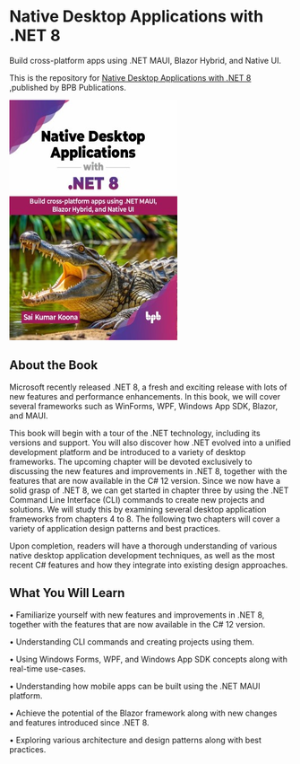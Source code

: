 # Native Desktop Applications with .NET 8

Build cross-platform apps using .NET MAUI, Blazor Hybrid, and Native UI.

This is the repository for [Native Desktop Applications with .NET 8
](https://bpbonline.com/products/native-desktop-applications-with-net-8),published by BPB Publications.

<img src="9789355519313.jpg">

## About the Book
Microsoft recently released .NET 8, a fresh and exciting release with lots of new features and performance enhancements. In this book, we will cover several frameworks such as WinForms, WPF, Windows App SDK, Blazor, and MAUI.

This book will begin with a tour of the .NET technology, including its versions and support. You will also discover how .NET evolved into a unified development platform and be introduced to a variety of desktop frameworks. The upcoming chapter will be devoted exclusively to discussing the new features and improvements in .NET 8, together with the features that are now available in the C# 12 version. Since we now have a solid grasp of .NET 8, we can get started in chapter three by using the .NET Command Line Interface (CLI) commands to create new projects and solutions. We will study this by examining several desktop application frameworks from chapters 4 to 8. The following two chapters will cover a variety of application design patterns and best practices.

Upon completion, readers will have a thorough understanding of various native desktop application development techniques, as well as the most recent C# features and how they integrate into existing design approaches.

## What You Will Learn
• Familiarize yourself with new features and improvements in .NET 8, together with the features that are now available in the C# 12 version.

• Understanding CLI commands and creating projects using them.

• Using Windows Forms, WPF, and Windows App SDK concepts along with real-time use-cases.

• Understanding how mobile apps can be built using the .NET MAUI platform.

• Achieve the potential of the Blazor framework along with new changes and features introduced since .NET 8.

• Exploring various architecture and design patterns along with best practices.
